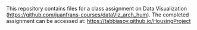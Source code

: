 This repository contains files for a class assignment on Data Visualization (https://github.com/juanfrans-courses/dataViz_arch_hum).
The completed assignment can be accessed at: https://tabbiasov.github.io/HousingProject
